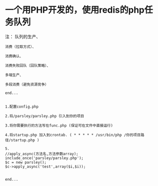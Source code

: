 # 一个用PHP开发的，使用redis的php任务队列

注： 队列的生产、
	
	消费（拉取方式）、
	
	消费确认、
	
	消费失败回队（回队策略）、
	
	多端生产、

	多段消费（避免资源竞争）

	end...


	1.配置config.php

	2.将/parsley/parsley.php 引入到你的项目

	3.将你需要执行的方法写在func.php (保证可在文件中直接运行)

	4.将startup.php 加入到crontab. ( * * * * * /usr/bin/php /你的项目路径/startup.php )

	5.
	//apply_async(方法名,方法参数array);
	include_once('parsley/parsley.php');
	$c = new parsley();
	$c->apply_async('test',array($i,$i));


	end...